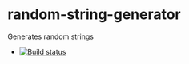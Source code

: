 # random-string-generator 
Generates random strings

* [![Build status](https://dev.azure.com/know-where/random-string-generator/_apis/build/status/random-string-generator)](https://dev.azure.com/know-where/random-string-generator/_build/latest?definitionId=1)
